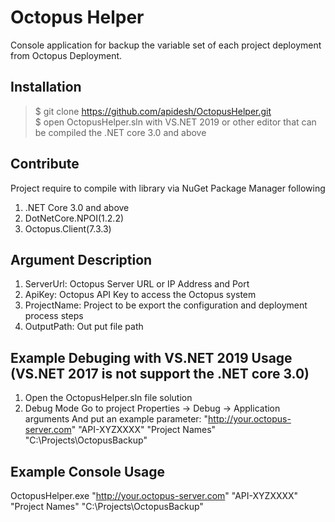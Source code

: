 Octopus Helper
======

Console application for backup the variable set of each project deployment from Octopus Deployment.

Installation
------------
>$ git clone https://github.com/apidesh/OctopusHelper.git<br/>
>$ open OctopusHelper.sln with VS.NET 2019 or other editor that can be compiled the .NET core 3.0 and above<br/>


Contribute
----------
Project require to compile with library via NuGet Package Manager following
1. .NET Core 3.0 and above
2. DotNetCore.NPOI(1.2.2)
3. Octopus.Client(7.3.3)

Argument Description
----------
1. ServerUrl: Octopus Server URL or IP Address and Port
2. ApiKey: Octopus API Key to access the Octopus system
3. ProjectName: Project to be export the configuration and deployment process steps
4. OutputPath: Out put file path


Example Debuging with VS.NET 2019 Usage  (VS.NET 2017 is not support the .NET core 3.0)
----------
1. Open the OctopusHelper.sln file solution
2. Debug Mode
    Go to project Properties -> Debug -> Application arguments
    And put an example parameter: "http://your.octopus-server.com" "API-XYZXXXX" "Project Names" "C:\Projects\OctopusBackup"


Example Console Usage
----------
OctopusHelper.exe "http://your.octopus-server.com" "API-XYZXXXX" "Project Names" "C:\Projects\OctopusBackup"

